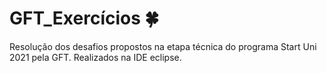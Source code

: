 # GFT_Exercícios :four_leaf_clover:

Resolução dos desafios propostos na etapa técnica do programa Start Uni 2021 pela GFT.
Realizados na IDE eclipse.